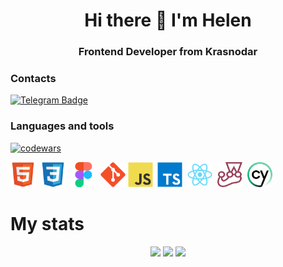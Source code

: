 <div id="header" align="center">
    <h1>Hi there 👋 I'm  Helen </h1>
    <h3>Frontend Developer from Krasnodar</h3>
</div>

### Contacts
[![Telegram Badge](https://img.shields.io/badge/-Telegram-blue?style=for-the-badge&logo=Telegram&logoColor=white)](https://t.me/winterlena3010)

### Languages and tools
[![codewars](https://www.codewars.com/users/winterlena3010/badges/large)](https://www.codewars.com/users/winterlena3010)
<div>
      <img src="https://github.com/devicons/devicon/blob/master/icons/html5/html5-original.svg" title="HTML5" alt="HTML" width="40" height="40"/>&nbsp;
      <img src="https://github.com/devicons/devicon/blob/master/icons/css3/css3-original.svg"  title="CSS3" alt="CSS" width="40" height="40"/>&nbsp;
      <img src="https://github.com/devicons/devicon/blob/master/icons/figma/figma-original.svg"  title="Figma" alt="Figma" width="40" height="40"/>&nbsp;
      <img src="https://github.com/devicons/devicon/blob/master/icons/git/git-original.svg" title="Git" alt="Git" width="40" height="40"/>
      <img src="https://github.com/devicons/devicon/blob/master/icons/javascript/javascript-original.svg" title="JavaScript" alt="JavaScript" width="40" height="40"/>&nbsp;
      <img src="https://github.com/devicons/devicon/blob/master/icons/typescript/typescript-original.svg" title="TypeScript" alt="TypeScript" width="40" height="40"/>&nbsp;
      <img src="https://github.com/devicons/devicon/blob/master/icons/react/react-original.svg" title="React" alt="React" width="40" height="40"/>&nbsp;
      <img src="https://github.com/devicons/devicon/blob/master/icons/jest/jest-plain.svg" title="Jest" alt="Jest" width="40" height="40"/>&nbsp;
      <img src="https://github.com/devicons/devicon/blob/master/icons/cypressio/cypressio-original.svg" alt="Cypress" width="40" height="40"/>&nbsp;
</div>

# My stats
<div align="center">
  <img src="http://github-profile-summary-cards.vercel.app/api/cards/profile-details?username=winterlena&theme=react" />
  <img src="http://github-profile-summary-cards.vercel.app/api/cards/repos-per-language?username=winterlena&theme=react" />
  <img src="http://github-profile-summary-cards.vercel.app/api/cards/stats?username=winterlena&theme=react" />
</div>
